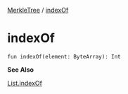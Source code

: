 [MerkleTree](index.md) / [indexOf](.)

# indexOf

`fun indexOf(element: ByteArray): Int`

**See Also**

[List.indexOf](#)

